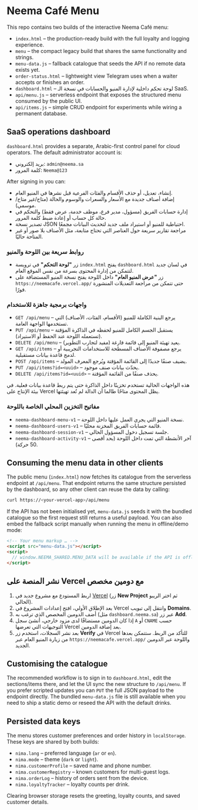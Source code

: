 # Neema Café Menu

This repo contains two builds of the interactive Neema Café menu:

- `index.html` – the production-ready build with the full loyalty and logging experience.
- `menu` – the compact legacy build that shares the same functionality and strings.
- `menu-data.js` – fallback catalogue that seeds the API if no remote data exists yet.
- `order-status.html` – lightweight view Telegram uses when a waiter accepts or finishes an order.
- `dashboard.html` – لوحة تحكم داخلية لإدارة المنيو والحسابات في نسخة الـ SaaS.
- `api/menu.js` – serverless endpoint that exposes the structured menu consumed by the public UI.
- `api/items.js` – simple CRUD endpoint for experiments while wiring a permanent database.

## SaaS operations dashboard

`dashboard.html` provides a separate, Arabic-first control panel for cloud operators. The default administrator account is:

- بريد إلكتروني: `admin@neema.sa`
- كلمة المرور: `Neema@123`

After signing in you can:

- إنشاء، تعديل، أو حذف الأقسام والفئات الفرعية قبل نشرها في المنيو العام.
- إضافة أصناف جديدة مع الأسعار والسعرات والوسوم والحالة (متاح/غير متاح/موسمي).
- إدارة حسابات الفريق (مسؤول، مدير فرع، موظف خدمة، عرض فقط) والتحكم في حالة كل حساب أو إعادة ضبط كلمة المرور.
- تصدير نسخة JSON احتياطية للمنيو أو استيراد ملف جديد لتحديث البيانات مجمعًا.
- مراجعة تقارير سريعة حول العناصر التي تحتاج متابعة، مثل الأصناف بلا صور أو غير المتاحة حاليًا.

### روابط سريعة بين اللوحة والمنيو

- زر **"لوحة التحكم"** في ترويسة `index.html` يفتح `dashboard.html` في لسان جديد لتتمكن من إدارة المحتوى بسرعة من نفس الموقع العام.
- زر **"عرض المنيو العام"** داخل اللوحة يفتح نسخة المنيو المستضافة على `https://neemacafe.vercel.app/` حتى تتمكن من مراجعة التعديلات المنشورة فورًا.

### واجهات برمجية جاهزة للاستخدام

- `GET /api/menu` – يرجع البنية الكاملة للمنيو (الأقسام، الفئات، الأصناف) التي تستخدمها الواجهة العامة.
- `PUT /api/menu` – يستقبل الجسم الكامل للمنيو لحفظه في الذاكرة المؤقتة (تستعمله اللوحة عند الحفظ أو الاستيراد).
- `DELETE /api/menu` – يعيد تهيئة المنيو إلى قائمة فارغة (مفيد لتجارب التطوير).
- `GET /api/items` – يرجع مصفوفة الأصناف المسطحة للاستخدامات التجريبية أو لدمج قاعدة بيانات مستقبلية.
- `POST /api/items` – يضيف صنفًا جديدًا إلى القائمة المؤقتة ويُرجع المعرف المولد.
- `PUT /api/items?id=<uuid>` – يحدّث بيانات صنف موجود.
- `DELETE /api/items?id=<uuid>` – يحذف صنفًا من القائمة المؤقتة.

هذه الواجهات الحالية تستخدم تخزينًا داخل الذاكرة حتى يتم ربط قاعدة بيانات فعلية. في بيئة الإنتاج على Vercel يظل المحتوى متاحًا طالما أن الدالة لم تُعد تهيئتها.

### مفاتيح التخزين المحلي الخاصة باللوحة

- `neema-dashboard-menu-v1` – نسخة المنيو التي يجري العمل عليها داخل اللوحة.
- `neema-dashboard-users-v1` – قائمة حسابات الفريق المخزنة محليًا.
- `neema-dashboard-session-v1` – جلسة تسجيل دخول المسؤول الحالي.
- `neema-dashboard-activity-v1` – آخر الأنشطة التي تمت داخل اللوحة (بحد أقصى 50 حركة).

## Consuming the menu data in other clients

The public menu (`index.html`) now fetches its catalogue from the serverless endpoint at `/api/menu`. That endpoint returns the same structure persisted by the dashboard, so any other client can reuse the data by calling:

```bash
curl https://<your-vercel-app>/api/menu
```

If the API has not been initialised yet, `menu-data.js` seeds it with the bundled catalogue so the first request still returns a useful payload. You can also embed the fallback script manually when running the menu in offline/demo mode:

```html
<!-- Your menu markup … -->
<script src="menu-data.js"></script>
<script>
  // window.NEEMA_SHARED.MENU_DATA will be available if the API is offline.
</script>
```

## نشر المنصة على Vercel مع دومين مخصص

1. اربط المستودع مع مشروع جديد في [Vercel](https://vercel.com/) (زر **New Project** ثم اختر الريبو الحالي).
2. بعد الإطلاق الأولي، افتح إعدادات المشروع في Vercel وانتقل إلى تبويب **Domains**.
3. أضف الدومين المخصص الذي ترغب به (مثل `dashboard.neema.sa`) عبر زر **Add**.
4. إذا كان الدومين مستضافًا لدى مزود خارجي، أنشئ سجل `A` أو `CNAME` حسب التوجيهات التي تعرضها Vercel بعد إضافة الدومين.
5. بعد نشر السجلات، استخدم زر **Verify** في Vercel للتأكد من الربط. ستتمكن بعدها من زيارة المنيو العام عبر `https://neemacafe.vercel.app/` واللوحة عبر الدومين الجديد.

## Customising the catalogue

The recommended workflow is to sign in to `dashboard.html`, edit the sections/items there, and let the UI sync the new structure to `/api/menu`. If you prefer scripted updates you can `PUT` the full JSON payload to the endpoint directly. The bundled `menu-data.js` file is still available when you need to ship a static demo or reseed the API with the default drinks.

## Persisted data keys

The menu stores customer preferences and order history in `localStorage`. These keys are shared by both builds:

- `nima.lang` – preferred language (`ar` or `en`).
- `nima.mode` – theme (`dark` or `light`).
- `nima.customerProfile` – saved name and phone number.
- `nima.customerRegistry` – known customers for multi-guest logs.
- `nima.orderLog` – history of orders sent from the device.
- `nima.loyaltyTracker` – loyalty counts per drink.

Clearing browser storage resets the greeting, loyalty counts, and saved customer details.
